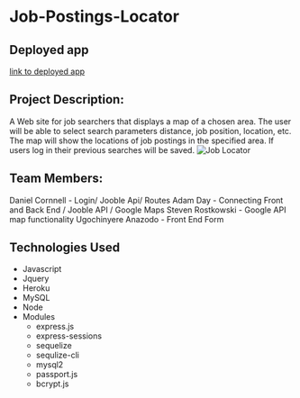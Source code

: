 # Job-Postings-Locator

## Deployed app

[link to deployed app](https://sheltered-peak-49763.herokuapp.com/)

## Project Description: 

A Web site for job searchers that displays a map of a chosen area. The user will be able to select search parameters distance, job position, location, etc. The map will show the locations of job postings in the specified area. If users log in their previous searches will be saved.
![Job Locator](https://dcornnell.github.io/Portfolio-2019/assets/images//job.png)

## Team Members: 

Daniel Cornnell - Login/ Jooble Api/ Routes
Adam Day - Connecting Front and Back End / Jooble API / Google Maps
Steven Rostkowski - Google API map functionality
Ugochinyere Anazodo - Front End Form

## Technologies Used

- Javascript
- Jquery
- Heroku
- MySQL
- Node
- Modules
  - express.js
  - express-sessions
  - sequelize
  - sequlize-cli
  - mysql2
  - passport.js
  - bcrypt.js

